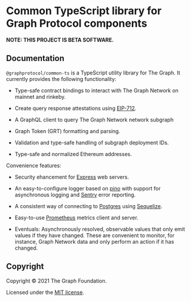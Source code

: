 # Common TypeScript library for Graph Protocol components

**NOTE: THIS PROJECT IS BETA SOFTWARE.**

## Documentation

`@graphprotocol/common-ts` is a TypeScript utility library for The Graph. It
currently provides the following functionality:

- Type-safe contract bindings to interact with The Graph Network on mainnet
  and rinkeby.

- Create query response attestations using
  [EIP-712](https://eips.ethereum.org/EIPS/eip-712).

- A GraphQL client to query The Graph Network network subgraph

- Graph Token (GRT) formatting and parsing.

- Validation and type-safe handling of subgraph deployment IDs.

- Type-safe and normalized Ethereum addresses.

Convenience features:

- Security ehancement for [Express](https://expressjs.com/) web servers.

- An easy-to-configure logger based on [pino](https://getpino.io/) with
  support for asynchronous logging and [Sentry](https://sentry.io) error
  reporting.

- A consistent way of connecting to [Postgres](https://www.postgresql.org/)
  using [Sequelize](https://sequelize.org/).

- Easy-to-use [Prometheus](https://prometheus.io/) metrics client and server.

- Eventuals: Asynchronously resolved, observable values that only emit values
  if they have changed. These are convenient to monitor, for instance, Graph
  Network data and only perform an action if it has changed.

## Copyright

Copyright &copy; 2021 The Graph Foundation.

Licensed under the [MIT license](./LICENSE).
